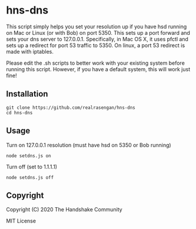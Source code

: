# hns-dns

This script simply helps you set your resolution up if you have hsd running on Mac or Linux (or with Bob) on port 5350.  This sets up a port forward and sets your dns server to 127.0.0.1.
Specifically, in Mac OS X, it uses pfctl and sets up a redirect for port 53 traffic to 5350. On linux, a port 53
redirect is made with iptables.

Please edit the .sh scripts to better work with your existing system before running this script.  However, if you have a default system, this will work just fine!

## Installation
```
git clone https://github.com/realrasengan/hns-dns
cd hns-dns
```

## Usage
Turn on 127.0.0.1 resolution (must have hsd on 5350 or Bob running)
```
node setdns.js on
```
Turn off (set to 1.1.1.1)
```
node setdns.js off
```

## Copyright
Copyright (C) 2020 The Handshake Community

MIT License


